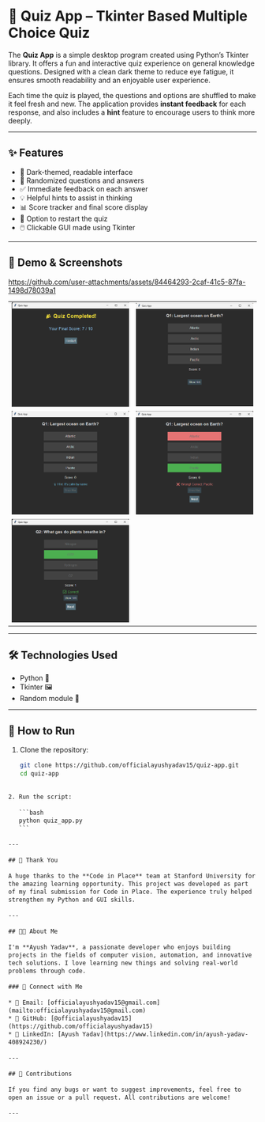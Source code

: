 
# 🧠 Quiz App – Tkinter Based Multiple Choice Quiz

The **Quiz App** is a simple desktop program created using Python’s Tkinter library. It offers a fun and interactive quiz experience on general knowledge questions. Designed with a clean dark theme to reduce eye fatigue, it ensures smooth readability and an enjoyable user experience.

Each time the quiz is played, the questions and options are shuffled to make it feel fresh and new. The application provides **instant feedback** for each response, and also includes a **hint** feature to encourage users to think more deeply.

---

## ✨ Features

- 🎨 Dark-themed, readable interface  
- 🔄 Randomized questions and answers  
- ✅ Immediate feedback on each answer  
- 💡 Helpful hints to assist in thinking  
- 📊 Score tracker and final score display  
- 🔁 Option to restart the quiz  
- 🖱️ Clickable GUI made using Tkinter  

---

## 📸 Demo & Screenshots



https://github.com/user-attachments/assets/84464293-2caf-41c5-87fa-1498d78039a1



<table>
  <tr>
    <td><img src="1.png" alt="Start Quiz" width="300"/></td>
    <td><img src="2.png" alt="Question Asked" width="300"/></td>
  </tr>
  <tr>
    <td><img src="3.png" alt="Answer Selected" width="300"/></td>
    <td><img src="4.png" alt="Hint Display" width="300"/></td>
  </tr>
  <tr>
    <td><img src="5.png" alt="Final Score" width="300"/></td>
    <td></td>
  </tr>
</table>

---

## 🛠 Technologies Used

- Python 🐍  
- Tkinter 🖼️  
- Random module 🎲  

---

## 📂 How to Run

1. Clone the repository:
   ```bash
   git clone https://github.com/officialayushyadav15/quiz-app.git
   cd quiz-app
````

2. Run the script:

   ```bash
   python quiz_app.py
   ```

---

## 🙌 Thank You

A huge thanks to the **Code in Place** team at Stanford University for the amazing learning opportunity. This project was developed as part of my final submission for Code in Place. The experience truly helped strengthen my Python and GUI skills.

---

## 🧑‍💻 About Me

I'm **Ayush Yadav**, a passionate developer who enjoys building projects in the fields of computer vision, automation, and innovative tech solutions. I love learning new things and solving real-world problems through code.

### 🔗 Connect with Me

* 📧 Email: [officialayushyadav15@gmail.com](mailto:officialayushyadav15@gmail.com)
* 💼 GitHub: [@officialayushyadav15](https://github.com/officialayushyadav15)
* 🔗 LinkedIn: [Ayush Yadav](https://www.linkedin.com/in/ayush-yadav-408924230/)

---

## 🤝 Contributions

If you find any bugs or want to suggest improvements, feel free to open an issue or a pull request. All contributions are welcome!

---

